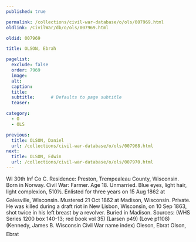 ```yaml
---
published: true

permalink: /collections/civil-war-database/o/ols/007969.html
oldlink: /CivilWar/db/o/ols/007969.html

oldid: 007969

title: OLSON, Ebrah

pagelist:
  exclude: false
  order: 7969
  image: 
  alt:
  caption:
  title:
  subtitle:      # Defaults to page subtitle
  teaser:

category: 
  - O 
  - OLS

previous:
  title: OLSON, Daniel
  url: /collections/civil-war-database/o/ols/007968.html  
next:
  title: OLSON, Edwin
  url: /collections/civil-war-database/o/ols/007970.html   
---
```

WI 30th Inf Co C. Residence: Preston, Trempealeau County, Wisconsin. Born in Norway. Civil War: Farmer. Age 18. Unmarried. Blue eyes, light hair, light complexion, 5&#146;10&frac12;&#148;. Enlisted for three years on 15 Aug 1862 at Galesville, Wisconsin. Mustered 21 Oct 1862 at Madison, Wisconsin. Private. He was killed during a draft riot in New Lisbon, Wisconsin, on 10 Sep 1863, shot twice in his left breast by a revolver. Buried in Madison. Sources: (WHS Series 1200 box 140-13; red book vol 35) (Larsen p49) (Love p1108) (Kennedy, James B. Wisconsin Civil War name index) &#147;Oleson, Ebrat&#148; &#147;Olson, Ebrat&#148;
